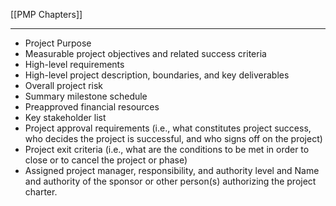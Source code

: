 [[PMP Chapters]]

---

- Project Purpose
- Measurable project objectives and related success criteria
- High-level requirements
- High-level project description, boundaries, and key deliverables
- Overall project risk
- Summary milestone schedule
- Preapproved financial resources
- Key stakeholder list
- Project approval requirements (i.e., what constitutes project success, who decides the project is successful, and who signs off on the project)
- Project exit criteria (i.e., what are the conditions to be met in order to close or to cancel the project or phase)
- Assigned project manager, responsibility, and authority level and Name and authority of the sponsor or other person(s) authorizing the project charter.